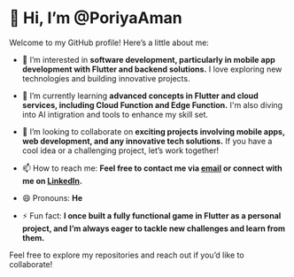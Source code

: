 # 👋 Hi, I’m @PoriyaAman

Welcome to my GitHub profile! Here’s a little about me:

- 👀 I’m interested in **software development, particularly in mobile app development with Flutter and backend solutions.** I love exploring new technologies and building innovative projects.

- 🌱 I’m currently learning **advanced concepts in Flutter and cloud services, including Cloud Function and Edge Function.** I'm also diving into AI intigration and tools to enhance my skill set.

- 💞️ I’m looking to collaborate on **exciting projects involving mobile apps, web development, and any innovative tech solutions.** If you have a cool idea or a challenging project, let’s work together!

- 📫 How to reach me: **Feel free to contact me via [email](developer.amanporiya@gmail.com) or connect with me on [LinkedIn](https://www.linkedin.com/in/your-profile).** 

- 😄 Pronouns: **He** 

- ⚡ Fun fact: **I once built a fully functional game in Flutter as a personal project, and I’m always eager to tackle new challenges and learn from them.** 

Feel free to explore my repositories and reach out if you’d like to collaborate!


<!---
PoriyaAman/PoriyaAman is a ✨ special ✨ repository because its `README.md` (this file) appears on your GitHub profile.
You can click the Preview link to take a look at your changes.
--->
